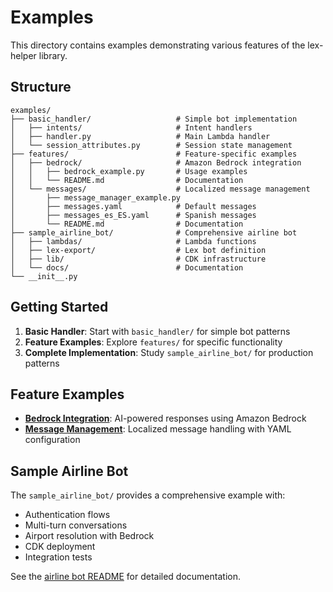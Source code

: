 # Examples

This directory contains examples demonstrating various features of the lex-helper library.

## Structure

```
examples/
├── basic_handler/                   # Simple bot implementation
│   ├── intents/                     # Intent handlers
│   ├── handler.py                   # Main Lambda handler
│   └── session_attributes.py        # Session state management
├── features/                        # Feature-specific examples
│   ├── bedrock/                     # Amazon Bedrock integration
│   │   ├── bedrock_example.py       # Usage examples
│   │   └── README.md                # Documentation
│   └── messages/                    # Localized message management
│       ├── message_manager_example.py
│       ├── messages.yaml            # Default messages
│       ├── messages_es_ES.yaml      # Spanish messages
│       └── README.md                # Documentation
├── sample_airline_bot/              # Comprehensive airline bot
│   ├── lambdas/                     # Lambda functions
│   ├── lex-export/                  # Lex bot definition
│   ├── lib/                         # CDK infrastructure
│   └── docs/                        # Documentation
└── __init__.py
```

## Getting Started

1. **Basic Handler**: Start with `basic_handler/` for simple bot patterns
2. **Feature Examples**: Explore `features/` for specific functionality
3. **Complete Implementation**: Study `sample_airline_bot/` for production patterns

## Feature Examples

- **[Bedrock Integration](features/bedrock/)**: AI-powered responses using Amazon Bedrock
- **[Message Management](features/messages/)**: Localized message handling with YAML configuration

## Sample Airline Bot

The `sample_airline_bot/` provides a comprehensive example with:
- Authentication flows
- Multi-turn conversations
- Airport resolution with Bedrock
- CDK deployment
- Integration tests

See the [airline bot README](sample_airline_bot/README.md) for detailed documentation.
